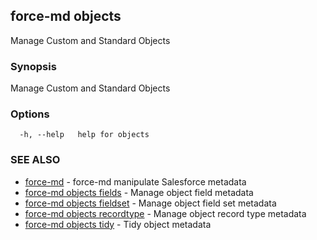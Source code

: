 ## force-md objects

Manage Custom and Standard Objects

### Synopsis

Manage Custom and Standard Objects

### Options

```
  -h, --help   help for objects
```

### SEE ALSO

* [force-md](force-md.md)	 - force-md manipulate Salesforce metadata
* [force-md objects fields](force-md_objects_fields.md)	 - Manage object field metadata
* [force-md objects fieldset](force-md_objects_fieldset.md)	 - Manage object field set metadata
* [force-md objects recordtype](force-md_objects_recordtype.md)	 - Manage object record type metadata
* [force-md objects tidy](force-md_objects_tidy.md)	 - Tidy object metadata

